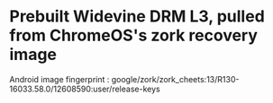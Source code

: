 # Prebuilt Widevine DRM L3, pulled from ChromeOS's zork recovery image

Android image fingerprint : google/zork/zork_cheets:13/R130-16033.58.0/12608590:user/release-keys
